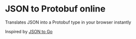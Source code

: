 # JSON to Protobuf online

Translates JSON into a Protobuf type in your browser instantly

Inspired by [JSON to Go](https://mholt.github.io/json-to-go/)
